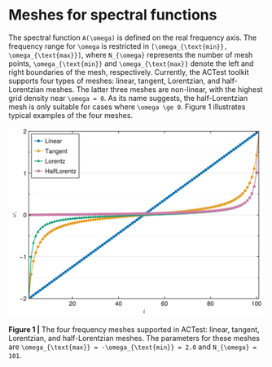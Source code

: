 # Meshes for spectral functions

The spectral function ``A(\omega)`` is defined on the real frequency axis. The frequency range for ``\omega`` is restricted in ``[\omega_{\text{min}}, \omega_{\text{max}}]``, where ``N_{\omega}`` represents the number of mesh points, ``\omega_{\text{min}}`` and ``\omega_{\text{max}}`` denote the left and right boundaries of the mesh, respectively. Currently, the ACTest toolkit supports four types of meshes: linear, tangent, Lorentzian, and half-Lorentzian meshes. The latter three meshes are non-linear, with the highest grid density near ``\omega = 0``. As its name suggests, the half-Lorentzian mesh is only suitable for cases where ``\omega \ge 0``. Figure 1 illustrates typical examples of the four meshes.

![T_mesh.png](../assets/T_mesh.png)

**Figure 1 |** The four frequency meshes supported in ACTest: linear, tangent, Lorentzian, and half-Lorentzian meshes. The parameters for these meshes are ``\omega_{\text{max}} = -\omega_{\text{min}} = 2.0`` and ``N_{\omega} = 101``.
